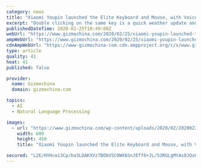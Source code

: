 ```yaml
---
category: news
title: "Xiaomi Youpin launched the Elite Keyboard and Mouse, with Voice Input support"
excerpt: "Double clicking on the same key is a quick weather update and officials say the speech recognition speeds reach up to 180 words per minute, with a response time less than 200ms. The price of both the Miyu Elite Mouse and Elite Keyboard is 199 Yuan, which roughly translates to about 28 US Dollars. However, both individual products can be ..."
publishedDateTime: 2020-02-25T10:49:00Z
webUrl: "https://www.gizmochina.com/2020/02/25/xiaomi-youpin-launched-the-elite-keyboard-and-mouse-with-voice-command-support/"
ampWebUrl: "https://www.gizmochina.com/2020/02/25/xiaomi-youpin-launched-the-elite-keyboard-and-mouse-with-voice-command-support/?amp"
cdnAmpWebUrl: "https://www-gizmochina-com.cdn.ampproject.org/c/s/www.gizmochina.com/2020/02/25/xiaomi-youpin-launched-the-elite-keyboard-and-mouse-with-voice-command-support/?amp"
type: article
quality: 41
heat: 41
published: false

provider:
  name: Gizmochina
  domain: gizmochina.com

topics:
  - AI
  - Natural Language Processing

images:
  - url: "https://www.gizmochina.com/wp-content/uploads/2020/02/20200225110615_7306-e1582627755156.jpg"
    width: 600
    height: 450
    title: "Xiaomi Youpin launched the Elite Keyboard and Mouse, with Voice Input support"

secured: "L2E/HYHcei3Cp/ba3LDAKXVz7BObVSC0WX6SnJEff6+JL/53RGLgMtAs8JOvOtcE+1D9iXKXnw6HReQyEtnPj7/4K/AtaAZL2BH1hcPLVHlshUj++boVrmXZIcX1uOG+bxoPvp5swOKYKkfwzruFZTN55CxzBWZZi1PSpGCJSyESQz3DokScG1LywwgDW5G8DEM6qjwVUrb0ni4LFt/jQ6zoZbAts7ZMEYxBFy5odidVthfyGqZtveYttP7/QQCpKGMFjTtROQwuIeeQkVz7V4IsZXeFtfzWgz7eaS8D5Dpz2K0UYzlZKKF3nf1SivtDGoKfY1X2Rdcq4us9KnUPIuHszP+WCVxJ9sK7NqYSw7i0VOCXP+q6gw8gPUTaNgzu58ULUqUauI6wHbqHCvrs4GKDE26mXkGgZqe9ws+DpL1q6r/cs6MyAHRoR3/fQ/drEIp1/iyJMkpD17V9ozUvZ+TC42XSpr0wCm/QY1wtuk4=;NeY6t9kzvl1QR3oNHKFmbA=="
---
```


